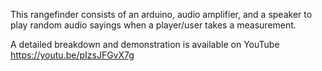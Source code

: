 This rangefinder consists of an arduino, audio amplifier, and a speaker to play random audio sayings when a player/user takes a measurement.

A detailed breakdown and demonstration is available on YouTube
https://youtu.be/pIzsJFGvX7g
